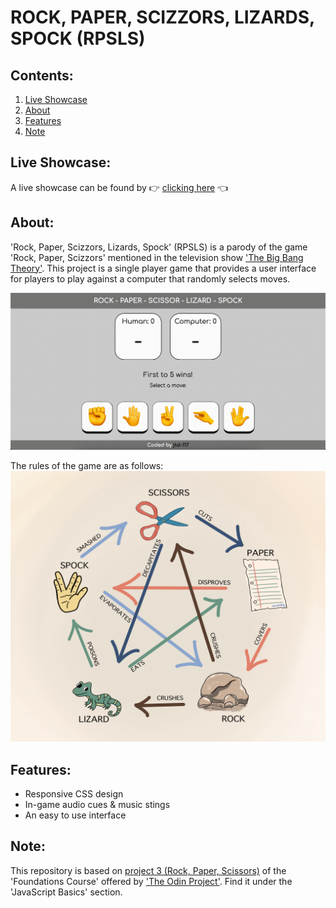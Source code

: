 # ROCK, PAPER, SCIZZORS, LIZARDS, SPOCK (RPSLS)

## Contents:
1. [Live Showcase](#live-preview)
2. [About](#about)
3. [Features](#features)
4. [Note](#note)

## Live Showcase:
A live showcase can be found by 👉 [clicking here](https://jtd-117.github.io/rpsls/) 👈

## About:
'Rock, Paper, Scizzors, Lizards, Spock' (RPSLS) is a parody of the game 'Rock, Paper, Scizzors' mentioned in the television show ['The Big Bang Theory'](https://en.wikipedia.org/wiki/The_Big_Bang_Theory). This project is a single player game that provides a user interface for players to play against a computer that randomly selects moves.

![](images/demo.gif)

The rules of the game are as follows:
<a href="https://www.momonhg.com/blog/rock-paper-scissors-lizard-and-spock-game">
    <img src="images/rpsls-rules.png">
</a>

## Features:
- Responsive CSS design
- In-game audio cues & music stings
- An easy to use interface

## Note:
This repository is based on [project 3 (Rock, Paper, Scissors)](https://www.theodinproject.com/lessons/foundations-rock-paper-scissors) of the 'Foundations Course' offered by ['The Odin Project'](https://www.theodinproject.com/). Find it under the 'JavaScript Basics' section.